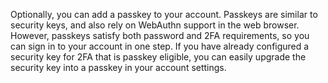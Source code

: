 Optionally, you can add a passkey to your account. Passkeys are similar to security keys, and also rely on WebAuthn support in the web browser. However, passkeys satisfy both password and 2FA requirements, so you can sign in to your account in one step. If you have already configured a security key for 2FA that is passkey eligible, you can easily upgrade the security key into a passkey in your account settings.